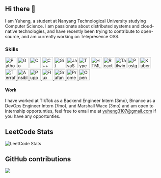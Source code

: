 ## Hi there 👋

<!--
**Yuheng3107/Yuheng3107** is a ✨ _special_ ✨ repository because its `README.md` (this file) appears on your GitHub profile.

Here are some ideas to get you started:

- 🔭 I’m currently working on ...
- 🌱 I’m currently learning ...
- 👯 I’m looking to collaborate on ...
- 🤔 I’m looking for help with ...
- 💬 Ask me about ...
- 📫 How to reach me: ...
- 😄 Pronouns: ...
- ⚡ Fun fact: ...
-->

I am Yuheng, a student at Nanyang Technological University studying Computer Science.
I am passionate about distributed systems and cloud-native technologies, and have recently been trying to contribute to open-source, and am currently working on Telepresence OSS.
### Skills
<p align="left">
<a href="https://www.python.org/" target="_blank" rel="noreferrer"><img src="https://raw.githubusercontent.com/danielcranney/readme-generator/main/public/icons/skills/python-colored.svg" width="36" height="36" alt="Python" /></a>
  <a href="https://go.dev/doc/" target="_blank" rel="noreferrer"><img src="https://raw.githubusercontent.com/danielcranney/readme-generator/main/public/icons/skills/go-colored.svg" width="36" height="36" alt="Go" /></a>
<a href="https://docs.microsoft.com/en-us/cpp/?view=msvc-170" target="_blank" rel="noreferrer"><img src="https://raw.githubusercontent.com/danielcranney/readme-generator/main/public/icons/skills/c-colored.svg" width="36" height="36" alt="C" /></a>
<a href="https://docs.microsoft.com/en-us/cpp/?view=msvc-170" target="_blank" rel="noreferrer"><img src="https://raw.githubusercontent.com/danielcranney/readme-generator/main/public/icons/skills/cplusplus-colored.svg" width="36" height="36" alt="C++" /></a>
<a href="https://git-scm.com/" target="_blank" rel="noreferrer"><img src="https://raw.githubusercontent.com/danielcranney/readme-generator/main/public/icons/skills/git-colored.svg" width="36" height="36" alt="Git" /></a>
<a href="https://developer.mozilla.org/en-US/docs/Web/JavaScript" target="_blank" rel="noreferrer"><img src="https://raw.githubusercontent.com/danielcranney/readme-generator/main/public/icons/skills/javascript-colored.svg" width="36" height="36" alt="JavaScript" /></a>
<a href="https://www.typescriptlang.org/" target="_blank" rel="noreferrer"><img src="https://raw.githubusercontent.com/danielcranney/readme-generator/main/public/icons/skills/typescript-colored.svg" width="36" height="36" alt="TypeScript" /></a>
<a href="https://developer.mozilla.org/en-US/docs/Glossary/HTML5" target="_blank" rel="noreferrer"><img src="https://raw.githubusercontent.com/danielcranney/readme-generator/main/public/icons/skills/html5-colored.svg" width="36" height="36" alt="HTML5" /></a>
<a href="https://reactjs.org/" target="_blank" rel="noreferrer"><img src="https://raw.githubusercontent.com/danielcranney/readme-generator/main/public/icons/skills/react-colored.svg" width="36" height="36" alt="React" /></a>
<a href="https://tailwindcss.com/" target="_blank" rel="noreferrer"><img src="https://raw.githubusercontent.com/danielcranney/readme-generator/main/public/icons/skills/tailwindcss-colored.svg" width="36" height="36" alt="TailwindCSS" /></a>
<a href="https://www.postgresql.org/" target="_blank" rel="noreferrer"><img src="https://raw.githubusercontent.com/danielcranney/readme-generator/main/public/icons/skills/postgresql-colored.svg" width="36" height="36" alt="PostgreSQL" /></a>
<a href="https://kubernetes.io/" target="_blank" rel="noreferrer">
  <img src="https://raw.githubusercontent.com/danielcranney/readme-generator/main/public/icons/skills/kubernetes-colored.svg" width="36" height="36" alt="Kubernetes" />
</a>
<a href="https://www.terraform.io/" target="_blank" rel="noreferrer">
  <img src="https://www.google.com/url?sa=i&url=https%3A%2F%2Ftechicons.dev%2Ficons%2Fterraform&psig=AOvVaw3u9sII4wtFBV4YLRh6aYTh&ust=1752390260422000&source=images&cd=vfe&opi=89978449&ved=0CBEQjRxqFwoTCNDQ9Mngto4DFQAAAAAdAAAAABAE" width="36" height="36" alt="Terraform" />
</a>
<a href="https://www.ansible.com/" target="_blank" rel="noreferrer">
  <img src="https://raw.githubusercontent.com/danielcranney/readme-generator/main/public/icons/skills/ansible-colored.svg" width="36" height="36" alt="Ansible" />
</a>
<a href="https://puppet.com/" target="_blank" rel="noreferrer">
  <img src="https://raw.githubusercontent.com/danielcranney/readme-generator/main/public/icons/skills/puppet-colored.svg" width="36" height="36" alt="Puppet" />
</a>
<a href="https://fluxcd.io/" target="_blank" rel="noreferrer">
  <img src="https://raw.githubusercontent.com/danielcranney/readme-generator/main/public/icons/skills/flux-colored.svg" width="36" height="36" alt="Flux" />
</a>
<a href="https://grafana.com/" target="_blank" rel="noreferrer">
  <img src="https://raw.githubusercontent.com/danielcranney/readme-generator/main/public/icons/skills/grafana-colored.svg" width="36" height="36" alt="Grafana" />
</a>
<a href="https://prometheus.io/" target="_blank" rel="noreferrer">
  <img src="https://raw.githubusercontent.com/danielcranney/readme-generator/main/public/icons/skills/prometheus-colored.svg" width="36" height="36" alt="Prometheus" />
</a>
<a href="https://www.redhat.com/en/technologies/cloud-computing/openshift" target="_blank" rel="noreferrer">
  <img src="https://raw.githubusercontent.com/danielcranney/readme-generator/main/public/icons/skills/openshift-colored.svg" width="36" height="36" alt="OpenShift" />
</a>
</p>

#### Work
I have worked at TikTok as a Backend Engineer Intern (3mo), Binance as a DevOps Engineer Intern (7mo), and Marshall Wace (3mo) and am open to internship opportunties, feel free to email me at yuheng3107@gmail.com if you have any opportunties.

## LeetCode Stats
![LeetCode Stats](https://leetcard.jacoblin.cool/Yuheng3107?theme=light&font=JetBrains%20Mono&ext=contest)
## GitHub contributions
![](https://github-readme-stats.vercel.app/api?username=Yuheng3107&theme=github)
<!-- ![](https://github-profile-summary-cards.vercel.app/api/cards/profile-details?username=Yuheng3107&theme=github) -->
